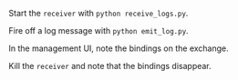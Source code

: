 Start the `receiver` with `python receive_logs.py`.

Fire off a log message with `python emit_log.py`.

In the management UI, note the bindings on the exchange.

Kill the `receiver` and note that the bindings disappear.  